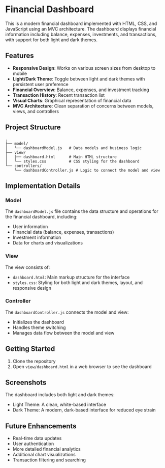 # Financial Dashboard

This is a modern financial dashboard implemented with HTML, CSS, and JavaScript using an MVC architecture. The dashboard displays financial information including balance, expenses, investments, and transactions, with support for both light and dark themes.

## Features

- **Responsive Design**: Works on various screen sizes from desktop to mobile
- **Light/Dark Theme**: Toggle between light and dark themes with persistent user preference
- **Financial Overview**: Balance, expenses, and investment tracking
- **Transaction History**: Recent transaction list
- **Visual Charts**: Graphical representation of financial data
- **MVC Architecture**: Clean separation of concerns between models, views, and controllers

## Project Structure

```
.
├── model/
│   └── dashboardModel.js   # Data models and business logic
├── view/
│   ├── dashboard.html      # Main HTML structure
│   └── styles.css          # CSS styling for the dashboard
└── controllers/
    └── dashboardController.js # Logic to connect the model and view
```

## Implementation Details

### Model

The `dashboardModel.js` file contains the data structure and operations for the financial dashboard, including:
- User information
- Financial data (balance, expenses, transactions)
- Investment information
- Data for charts and visualizations

### View

The view consists of:
- `dashboard.html`: Main markup structure for the interface
- `styles.css`: Styling for both light and dark themes, layout, and responsive design

### Controller

The `dashboardController.js` connects the model and view:
- Initializes the dashboard
- Handles theme switching
- Manages data flow between the model and view

## Getting Started

1. Clone the repository
2. Open `view/dashboard.html` in a web browser to see the dashboard

## Screenshots

The dashboard includes both light and dark themes:

- Light Theme: A clean, white-based interface
- Dark Theme: A modern, dark-based interface for reduced eye strain

## Future Enhancements

- Real-time data updates
- User authentication
- More detailed financial analytics
- Additional chart visualizations
- Transaction filtering and searching 